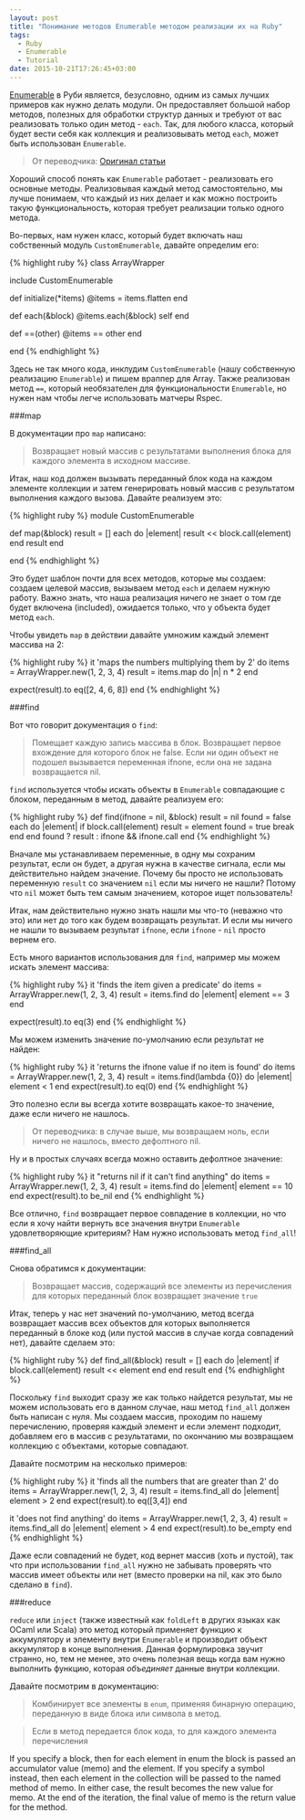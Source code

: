 ```yaml
---
layout: post
title: "Понимание методов Enumerable методом реализации их на Ruby"
tags:
  - Ruby
  - Enumerable
  - Tutorial
date: 2015-10-21T17:26:45+03:00
---
```


<a href="http://ruby-doc.org/core-2.2.3/Enumerable.html" target="_blank">Enumerable</a> в Руби является, безусловно, одним из самых лучших примеров как нужно делать модули. Он предоставляет большой набор методов, полезных для обработки структур данных и требуют от вас реализовать только один метод - `each`. Так, для любого класса, который будет вести себя как коллекция и реализовывать метод `each`, может быть использован `Enumerable`.

> От переводчика: <a href="http://mauricio.github.io/2015/01/12/implementing-enumerable-in-ruby.html" target="_blank">Оригинал статьи</a>

Хороший способ понять как `Enumerable` работает - реализовать его основные методы. Реализовывая каждый метод самостоятельно, мы лучше понимаем, что каждый из них делает и как можно построить такую функциональность, которая требует реализации только одного метода.

Во-первых, нам нужен класс, который будет включать наш собственный модуль `CustomEnumerable`, давайте определим его:

{% highlight ruby %}
class ArrayWrapper

  include CustomEnumerable

  def initialize(*items)
    @items = items.flatten
  end

  def each(&block)
    @items.each(&block)
    self
  end

  def ==(other)
    @items == other
  end

end
{% endhighlight %}

Здесь не так много кода, инклудим `CustomEnumerable` (нашу собственную реализацию `Enumerable`) и пишем враппер для Array. Также реализован метод `==`, который необязателен для функциональности `Enumerable`, но нужен нам чтобы легче использовать матчеры Rspec.

###map

В документации про `map` написано:

> Возвращает новый массив с результатами выполнения блока для каждого элемента в исходном массиве.

Итак, наш код должен вызывать переданный блок кода на каждом элементе коллекции и затем генерировать новый массив с результатом выполнения каждого вызова. Давайте реализуем это:

{% highlight ruby %}
module CustomEnumerable

  def map(&block)
    result = []
    each do |element|
      result << block.call(element)
    end
    result
  end

end
{% endhighlight %}

Это будет шаблон почти для всех методов, которые мы создаем: создаем целевой массив, вызываем метод `each` и делаем нужную работу. Важно знать, что наша реализация ничего не знает о том где будет включена (included), ожидается только, что у объекта будет метод `each`.

Чтобы увидеть `map` в действии давайте умножим каждый элемент массива на 2:

{% highlight ruby %}
it 'maps the numbers multiplying them by 2' do
  items = ArrayWrapper.new(1, 2, 3, 4)
  result = items.map do |n|
    n * 2
  end

  expect(result).to eq([2, 4, 6, 8])
end
{% endhighlight %}

###find

Вот что говорит документация о `find`:

> Помещает каждую запись массива в блок. Возвращает первое вхождение для которого блок не false. Если ни один объект не подошел вызывается переменная ifnone, если она не задана возвращается nil.


`find` используется чтобы искать объекты в `Enumerable` совпадающие с блоком, переданным в метод, давайте реализуем его:

{% highlight ruby %}
def find(ifnone = nil, &block)
  result = nil
  found = false
  each do |element|
    if block.call(element)
      result = element
      found = true
      break
    end
  end
  found ? result : ifnone && ifnone.call
end
{% endhighlight %}

Вначале мы устанавливаем переменные, в одну мы сохраним результат, если он будет, а другая нужна в качестве сигнала, если мы действительно найдем значение. Почему бы просто не использовать переменную `result` со значением `nil` если мы ничего не нашли? Потому что `nil` может быть тем самым значением, которое ищет пользователь!

Итак, нам действительно нужно знать нашли мы что-то (неважно что это) или нет до того как будем возвращать результат. И если мы ничего не нашли то вызываем результат `ifnone`, если `ifnone` - `nil` просто вернем его.

Есть много вариантов использования для `find`, например мы можем искать элемент массива:

{% highlight ruby %}
it 'finds the item given a predicate' do
  items = ArrayWrapper.new(1, 2, 3, 4)
  result = items.find do |element|
    element == 3
  end

  expect(result).to eq(3)
end
{% endhighlight %}

Мы можем изменить значение по-умолчанию если результат не найден:

{% highlight ruby %}
it 'returns the ifnone value if no item is found' do
  items = ArrayWrapper.new(1, 2, 3, 4)
  result = items.find(lambda {0}) do |element|
    element < 1
  end
  expect(result).to eq(0)
end
{% endhighlight %}

Это полезно если вы всегда хотите возвращать какое-то значение, даже если ничего не нашлось.

> От переводчика: в случае выше, мы возвращаем ноль, если ничего не нашлось, вместо дефолтного nil.

Ну и в простых случаях всегда можно оставить дефолтное значение:

{% highlight ruby %}
it "returns nil if it can't find anything" do
  items = ArrayWrapper.new(1, 2, 3, 4)
  result = items.find do |element|
    element == 10
  end
  expect(result).to be_nil
end
{% endhighlight %}

Все отлично, `find` возвращает первое совпадение в коллекции, но что если я хочу найти вернуть все значения внутри `Enumerable` удовлетворяющие критериям? Нам нужно использовать метод `find_all`!

###find_all

Снова обратимся к документации:

> Возвращает массив, содержащий все элементы из перечисления для которых переданный блок возвращает значение `true`

Итак, теперь у нас нет значений по-умолчанию, метод всегда возвращает массив всех объектов для которых выполняется переданный в блоке код (или пустой массив в случае когда совпадений нет), давайте сделаем это:

{% highlight ruby %}
def find_all(&block)
  result = []
  each do |element|
    if block.call(element)
      result << element
    end
  end
  result
end
{% endhighlight %}

Поскольку `find` выходит сразу же как только найдется результат, мы не можем использовать его в данном случае, наш метод `find_all` должен быть написан с нуля. Мы создаем массив, проходим по нашему перечислению, проверяя каждый элемент и если элемент подходит, добавляем его в массив с результатами, по окончанию мы возвращаем коллекцию с объектами, которые совпадают.

Давайте посмотрим на несколько примеров:

{% highlight ruby %}
it 'finds all the numbers that are greater than 2' do
  items = ArrayWrapper.new(1, 2, 3, 4)
  result = items.find_all do |element|
    element > 2
  end
  expect(result).to eq([3,4])
end

it 'does not find anything' do
  items = ArrayWrapper.new(1, 2, 3, 4)
  result = items.find_all do |element|
    element > 4
  end
  expect(result).to be_empty
end
{% endhighlight %}

Даже если совпадений не будет, код вернет массив (хоть и пустой), так что при использовании `find_all` нужно не забывать проверять что массив имеет объекты или нет (вместо проверки на nil, как это было сделано в `find`).

###reduce

`reduce` или `inject` (также известный как `foldLeft` в других языках как OCaml или Scala) это метод который применяет функцию к аккумулятору и элементу внутри `Enumerable` и производит объект аккумулятор в конце выполнения. Данная формулировка звучит странно, но, тем не менее, это очень полезная вещь когда вам нужно выполнить функцию, которая *объединяет* данные внутри коллекции.

Давайте посмотрим в документацию:

> Комбинирует все элементы в `enum`, применяя бинарную операцию, переданную в виде блока или символа в метод.

> Если в метод передается блок кода, то для каждого элемента перечисления

If you specify a block, then for each element in enum the block is passed an accumulator value (memo) and the element. If you specify a symbol instead, then each element in the collection will be passed to the named method of memo. In either case, the result becomes the new value for memo.
At the end of the iteration, the final value of memo is the return value for the method.






























